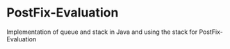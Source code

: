 # PostFix-Evaluation
Implementation of queue and stack in Java and using the stack for PostFix- Evaluation 
